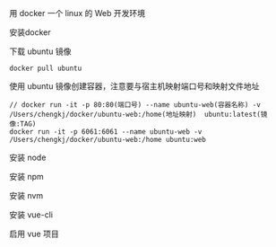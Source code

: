 用 docker 一个 linux 的 Web 开发环境

安装docker

下载 ubuntu 镜像

```
docker pull ubuntu
```

使用 ubuntu 镜像创建容器，注意要与宿主机映射端口号和映射文件地址

```
// docker run -it -p 80:80(端口号) --name ubuntu-web(容器名称) -v /Users/chengkj/docker/ubuntu-web:/home(地址映射)  ubuntu:latest(镜像:TAG)
docker run -it -p 6061:6061 --name ubuntu-web -v /Users/chengkj/docker/ubuntu-web:/home ubuntu:web
```

安装 node

安装 npm

安装 nvm

安装 vue-cli

启用 vue 项目
